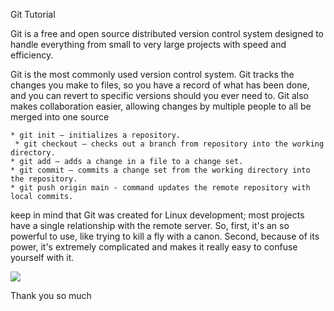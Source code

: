 Git Tutorial

Git is a free and open source distributed version control system designed to handle everything from small to very large projects with speed and efficiency.

Git is the most commonly used version control system. Git tracks the changes you make to files, so you have a record of what has been done, and you can revert to specific versions should you ever need to. Git also makes collaboration easier, allowing changes by multiple people to all be merged into one source   

    * git init — initializes a repository. 
     * git checkout — checks out a branch from repository into the working directory. 
    * git add — adds a change in a file to a change set. 
    * git commit — commits a change set from the working directory into the repository.
    * git push origin main - command updates the remote repository with local commits.

keep in mind that Git was created for Linux development; most projects have a single relationship with the remote server. So, first, it's an so powerful to use, like trying to kill a  fly with a canon. Second, because of its power, it's extremely complicated and makes it really easy to confuse yourself with it.

<img src="https://i.pinimg.com/originals/e2/dc/89/e2dc89f02b7ab48a006be1aa727ceeb9.png"
 />

 Thank you so much
